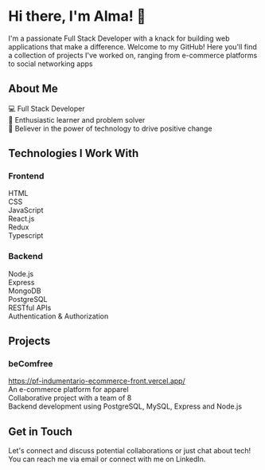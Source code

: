 # Hi there, I'm Alma! 👋
I'm a passionate Full Stack Developer with a knack for building web applications that make a difference. Welcome to my GitHub! Here you'll find a collection of projects I've worked on, ranging from e-commerce platforms to social networking apps

## About Me
💻 Full Stack Developer <br/>
🌟 Enthusiastic learner and problem solver <br/>
🚀 Believer in the power of technology to drive positive change <br/>
## Technologies I Work With
### Frontend
HTML <br/>
CSS  <br/>
JavaScript  <br/>
React.js <br/>
Redux <br/>
Typescript
 <br/>
### Backend
Node.js <br/>
Express <br/>
MongoDB <br/>
PostgreSQL <br/>
RESTful APIs <br/>
Authentication & Authorization <br/>
## Projects
### beComfree
https://pf-indumentario-ecommerce-front.vercel.app/ <br/>
An e-commerce platform for apparel <br/>
Collaborative project with a team of 8 <br/>
Backend development using PostgreSQL, MySQL, Express and Node.js

## Get in Touch
Let's connect and discuss potential collaborations or just chat about tech! You can reach me via email or connect with me on LinkedIn.

